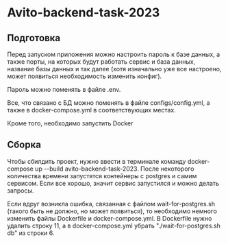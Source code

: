 # Avito-backend-task-2023

## Подготовка

Перед запуском приложения можно настроить пароль к базе данных, а также порты, на которых будут работать сервис и база данных, название базы данных и так далее (хотя изначально уже все настроено, может появиться необходимость изменить конфиг). 

Пароль можно поменять в файле .env.

Все, что связано с БД можно поменять в файле configs/config.yml, а также в docker-compose.yml в соответствующих местах.

Кроме того, необходимо запустить Docker

## Сборка

Чтобы сбилдить проект, нужно ввести в терминале команду docker-compose up --build avito-backend-task-2023. После некоторого количества времени запустятся контейнеры с postgres и самим сервисом. Если все хорошо, значит сервис запустился и можно делать запросы.

Если вдруг возникла ошибка, связанная с файлом wait-for-postgres.sh (такого быть не должно, но может появиться), то необходимо немного изменить файлы Dockerfile и docker-compose.yml. В Dockerfile нужно удалить строку 11, а в docker-compose.yml убрать "./wait-for-postgres.sh db" из строки 6.
